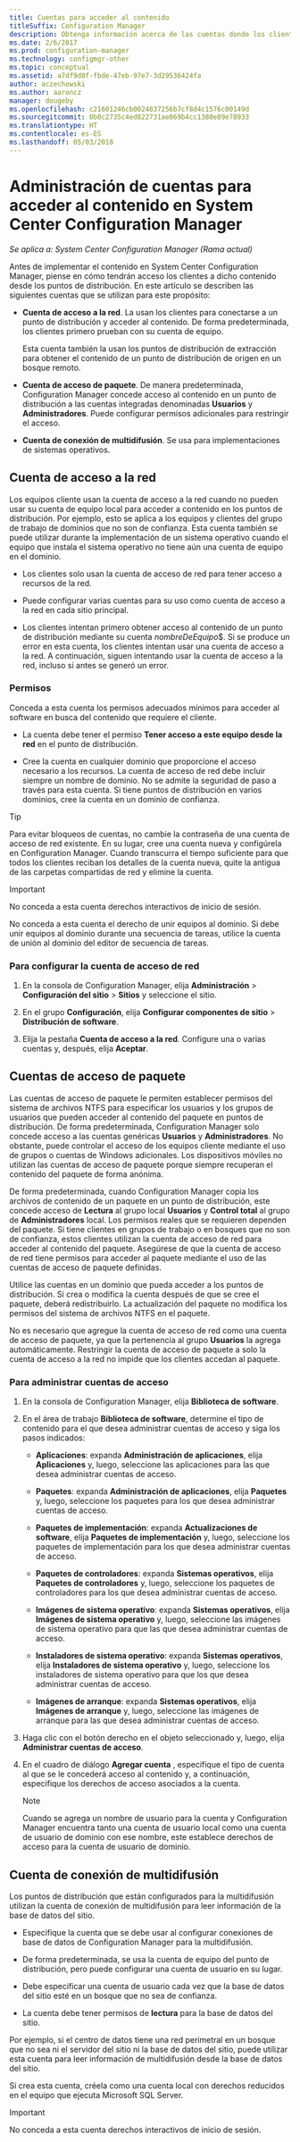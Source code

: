 ```yaml
---
title: Cuentas para acceder al contenido
titleSuffix: Configuration Manager
description: Obtenga información acerca de las cuentas donde los clientes obtienen acceso a contenido de System Center Configuration Manager.
ms.date: 2/6/2017
ms.prod: configuration-manager
ms.technology: configmgr-other
ms.topic: conceptual
ms.assetid: a7df9d0f-fbde-47eb-97e7-3d29536424fa
author: aczechowski
ms.author: aaroncz
manager: dougeby
ms.openlocfilehash: c21601246cb0024837256b7cf8d4c1576c00149d
ms.sourcegitcommit: 0b0c2735c4ed822731ae069b4cc1380e89e78933
ms.translationtype: HT
ms.contentlocale: es-ES
ms.lasthandoff: 05/03/2018
---
```

# <a name="manage-accounts-to-access-content-in-system-center-configuration-manager"></a>Administración de cuentas para acceder al contenido en System Center Configuration Manager

*Se aplica a: System Center Configuration Manager (Rama actual)*

Antes de implementar el contenido en System Center Configuration Manager, piense en cómo tendrán acceso los clientes a dicho contenido desde los puntos de distribución. En este artículo se describen las siguientes cuentas que se utilizan para este propósito:

-   **Cuenta de acceso a la red**. La usan los clientes para conectarse a un punto de distribución y acceder al contenido. De forma predeterminada, los clientes primero prueban con su cuenta de equipo.

     Esta cuenta también la usan los puntos de distribución de extracción para obtener el contenido de un punto de distribución de origen en un bosque remoto.  

-   **Cuenta de acceso de paquete**. De manera predeterminada, Configuration Manager concede acceso al contenido en un punto de distribución a las cuentas integradas denominadas **Usuarios** y **Administradores**. Puede configurar permisos adicionales para restringir el acceso.  

-   **Cuenta de conexión de multidifusión**. Se usa para implementaciones de sistemas operativos.  

##  <a name="bkmk_NAA"></a> Cuenta de acceso a la red  
 Los equipos cliente usan la cuenta de acceso a la red cuando no pueden usar su cuenta de equipo local para acceder a contenido en los puntos de distribución. Por ejemplo, esto se aplica a los equipos y clientes del grupo de trabajo de dominios que no son de confianza. Esta cuenta también se puede utilizar durante la implementación de un sistema operativo cuando el equipo que instala el sistema operativo no tiene aún una cuenta de equipo en el dominio.  

-   Los clientes solo usan la cuenta de acceso de red para tener acceso a recursos de la red.  

-   Puede configurar varias cuentas para su uso como cuenta de acceso a la red en cada sitio principal.  

-   Los clientes intentan primero obtener acceso al contenido de un punto de distribución mediante su cuenta *nombreDeEquipo*$. Si se produce un error en esta cuenta, los clientes intentan usar una cuenta de acceso a la red. A continuación, siguen intentando usar la cuenta de acceso a la red, incluso si antes se generó un error.  

### <a name="permissions"></a>Permisos
Conceda a esta cuenta los permisos adecuados mínimos para acceder al software en busca del contenido que requiere el cliente.  

-   La cuenta debe tener el permiso **Tener acceso a este equipo desde la red** en el punto de distribución.  

-   Cree la cuenta en cualquier dominio que proporcione el acceso necesario a los recursos. La cuenta de acceso de red debe incluir siempre un nombre de dominio. No se admite la seguridad de paso a través para esta cuenta. Si tiene puntos de distribución en varios dominios, cree la cuenta en un dominio de confianza.  

> [!TIP]  
>  Para evitar bloqueos de cuentas, no cambie la contraseña de una cuenta de acceso de red existente. En su lugar, cree una cuenta nueva y configúrela en Configuration Manager. Cuando transcurra el tiempo suficiente para que todos los clientes reciban los detalles de la cuenta nueva, quite la antigua de las carpetas compartidas de red y elimine la cuenta.  

> [!IMPORTANT]  
>  No conceda a esta cuenta derechos interactivos de inicio de sesión.  
>   
>  No conceda a esta cuenta el derecho de unir equipos al dominio. Si debe unir equipos al dominio durante una secuencia de tareas, utilice la cuenta de unión al dominio del editor de secuencia de tareas.  

### <a name="to-configure-the-network-access-account"></a>Para configurar la cuenta de acceso de red  

1.  En la consola de Configuration Manager, elija **Administración** >   **Configuración del sitio** >  **Sitios** y seleccione el sitio.  

2.  En el grupo **Configuración**, elija **Configurar componentes de sitio** > **Distribución de software**.  

3.  Elija la pestaña **Cuenta de acceso a la red**. Configure una o varias cuentas y, después, elija **Aceptar**.  

##  <a name="bkmk_Paa"></a> Cuentas de acceso de paquete  
 Las cuentas de acceso de paquete le permiten establecer permisos del sistema de archivos NTFS para especificar los usuarios y los grupos de usuarios que pueden acceder al contenido del paquete en puntos de distribución. De forma predeterminada, Configuration Manager solo concede acceso a las cuentas genéricas **Usuarios** y **Administradores**. No obstante, puede controlar el acceso de los equipos cliente mediante el uso de grupos o cuentas de Windows adicionales. Los dispositivos móviles no utilizan las cuentas de acceso de paquete porque siempre recuperan el contenido del paquete de forma anónima.  

 De forma predeterminada, cuando Configuration Manager copia los archivos de contenido de un paquete en un punto de distribución, este concede acceso de **Lectura** al grupo local **Usuarios** y **Control total** al grupo de **Administradores** local. Los permisos reales que se requieren dependen del paquete. Si tiene clientes en grupos de trabajo o en bosques que no son de confianza, estos clientes utilizan la cuenta de acceso de red para acceder al contenido del paquete. Asegúrese de que la cuenta de acceso de red tiene permisos para acceder al paquete mediante el uso de las cuentas de acceso de paquete definidas.  

 Utilice las cuentas en un dominio que pueda acceder a los puntos de distribución. Si crea o modifica la cuenta después de que se cree el paquete, deberá redistribuirlo. La actualización del paquete no modifica los permisos del sistema de archivos NTFS en el paquete.  

 No es necesario que agregue la cuenta de acceso de red como una cuenta de acceso de paquete, ya que la pertenencia al grupo **Usuarios** la agrega automáticamente. Restringir la cuenta de acceso de paquete a solo la cuenta de acceso a la red no impide que los clientes accedan al paquete.  

### <a name="to-manage-access-accounts"></a>Para administrar cuentas de acceso  

1.  En la consola de Configuration Manager, elija **Biblioteca de software**.  

2.  En el área de trabajo **Biblioteca de software**, determine el tipo de contenido para el que desea administrar cuentas de acceso y siga los pasos indicados:  

    -   **Aplicaciones**: expanda **Administración de aplicaciones**, elija **Aplicaciones** y, luego, seleccione las aplicaciones para las que desea administrar cuentas de acceso.  

    -   **Paquetes**: expanda **Administración de aplicaciones**, elija **Paquetes** y, luego, seleccione los paquetes para los que desea administrar cuentas de acceso.  

    -   **Paquetes de implementación**: expanda **Actualizaciones de software**, elija **Paquetes de implementación** y, luego, seleccione los paquetes de implementación para los que desea administrar cuentas de acceso.  

    -   **Paquetes de controladores**: expanda **Sistemas operativos**, elija **Paquetes de controladores** y, luego, seleccione los paquetes de controladores para los que desea administrar cuentas de acceso.  

    -   **Imágenes de sistema operativo**: expanda **Sistemas operativos**, elija **Imágenes de sistema operativo** y, luego, seleccione las imágenes de sistema operativo para que las que desea administrar cuentas de acceso.  

    -   **Instaladores de sistema operativo**: expanda **Sistemas operativos**, elija **Instaladores de sistema operativo** y, luego, seleccione los instaladores de sistema operativo para que los que desea administrar cuentas de acceso.  

    -   **Imágenes de arranque**: expanda **Sistemas operativos**, elija **Imágenes de arranque** y, luego, seleccione las imágenes de arranque para las que desea administrar cuentas de acceso.  

3.  Haga clic con el botón derecho en el objeto seleccionado y, luego, elija **Administrar cuentas de acceso**.  

4.  En el cuadro de diálogo **Agregar cuenta** , especifique el tipo de cuenta al que se le concederá acceso al contenido y, a continuación, especifique los derechos de acceso asociados a la cuenta.  

    > [!NOTE]  
    >  Cuando se agrega un nombre de usuario para la cuenta y Configuration Manager encuentra tanto una cuenta de usuario local como una cuenta de usuario de dominio con ese nombre, este establece derechos de acceso para la cuenta de usuario de dominio.  

##  <a name="bkmk_multi"></a> Cuenta de conexión de multidifusión  
 Los puntos de distribución que están configurados para la multidifusión utilizan la cuenta de conexión de multidifusión para leer información de la base de datos del sitio.  

-   Especifique la cuenta que se debe usar al configurar conexiones de base de datos de Configuration Manager para la multidifusión.  

-   De forma predeterminada, se usa la cuenta de equipo del punto de distribución, pero puede configurar una cuenta de usuario en su lugar.  

-   Debe especificar una cuenta de usuario cada vez que la base de datos del sitio esté en un bosque que no sea de confianza.  

-   La cuenta debe tener permisos de **lectura** para la base de datos del sitio.  

Por ejemplo, si el centro de datos tiene una red perimetral en un bosque que no sea ni el servidor del sitio ni la base de datos del sitio, puede utilizar esta cuenta para leer información de multidifusión desde la base de datos del sitio.

Si crea esta cuenta, créela como una cuenta local con derechos reducidos en el equipo que ejecuta Microsoft SQL Server.  

> [!IMPORTANT]  
>  No conceda a esta cuenta derechos interactivos de inicio de sesión.  
